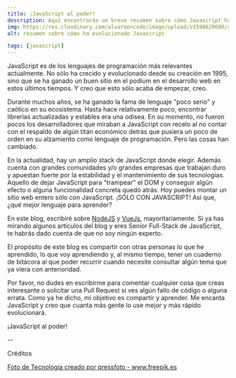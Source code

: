 ```yaml
---
title: ¡JavaScript al poder!
description: Aquí encontrarás un breve resumen sobre cómo Javascript ha evolucionado a lo largo del tiempo y porqué apuesto por su amplio stack de posibilidades.
img: https://res.cloudinary.com/alvarooncode/image/upload/v1598629600/alvarosaavedradiaz/assets/images/19858-20-percent_fdpfec.jpg
alt: resumen sobre cómo ha evolucionado Javascript

tags: [javascript]
---
```


JavaScript es de los lenguajes de programación más relevantes actualmente. No sólo ha crecido y evolucionado desde su creación en 1995, sino que se ha ganado un buen sitio en el podium en el desarrollo web en estos últimos tiempos. Y creo que esto sólo acaba de empezar, creo.

Durante muchos años, se ha ganado la fama de lenguaje "poco serio" y caótico en su ecosistema. Hasta hace relativamente poco, encontrar librerías actualizadas y estables era una odisea. En su momento, no fueron pocos los desarrolladores que miraban a JavaScript con recelo al no contar con el respaldo de algún titán económico detrás que pusiera un poco de orden en su alzamiento como lenguaje de programación. Pero las cosas han cambiado.

En la actualidad, hay un amplio stack de JavaScript donde elegir. Además cuenta con grandes comunidades y/o grandes empresas que trabajan duro y apuestan fuerte por la estabilidad y el mantenimiento de sus tecnologías. Aquello de dejar JavaScript para "trampear" el DOM y conseguir algún efecto o alguna funcionalidad concreta quedó atrás. Hoy puedes montar un sitio web entero sólo con JavaScript. ¡SÓLO CON JAVASCRIPT! Así que, ¿qué mejor lenguaje para aprender?

En este blog, escribiré sobre [NodeJS](https://nodejs.org/) y [VueJs](https://vuejs.org/), mayoritariamente. Si ya has mirando algunos artículos del blog y eres Senior Full-Stack de JavaScript, te habrás dado cuenta de que no soy ningún experto.

El propósito de este blog es compartir con otras personas lo que he aprendido, lo que voy aprendiendo y, al mismo tiempo, tener un cuaderno de bitácora al que poder recurrir cuando necesite consultar algún tema que ya viera con anterioridad.

Por favor, no dudes en escribirme para comentar cualquier cosa que creas interesante o solicitar una Pull Request si ves algún fallo de código o alguna errata. Como ya he dicho, mi objetivo es compartir y aprender. Me encanta JavaScript y creo que cuanta más gente lo use mejor y más rápido evolucionará.

¡JavaScript al poder!

--

Créditos

<a class="credits" href='https://www.freepik.es/fotos/tecnologia'>Foto de Tecnología creado por pressfoto - www.freepik.es</a>
